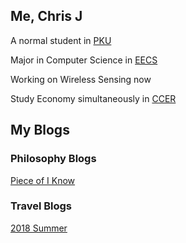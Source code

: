 ## Me, Chris J

A normal student in [PKU](http://www.pku.edu.cn/)

Major in Computer Science in [EECS](http://eecs.pku.edu.cn/)

Working on Wireless Sensing now

Study Economy simultaneously in [CCER](http://nsd.pku.edu.cn/)


## My Blogs

### Philosophy Blogs
[Piece of I Know](_posts/philosophy/2018-8-26-PieceofPhilosophy.md)


### Travel Blogs
[2018 Summer](_posts/travel/2018-8-26-2018Summer.md)

